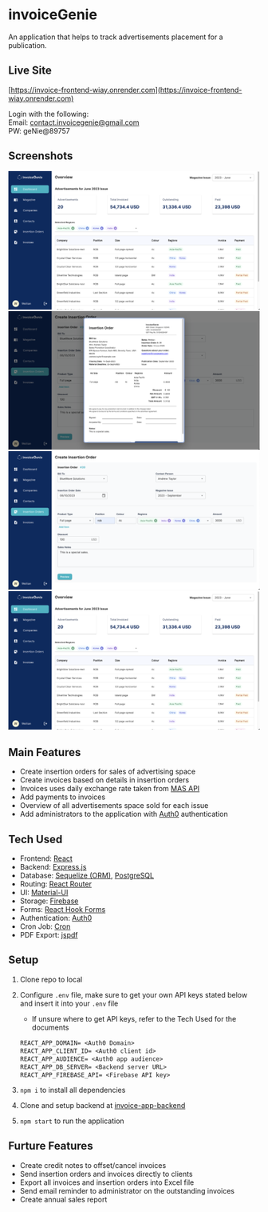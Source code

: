 # invoiceGenie

An application that helps to track advertisements placement for a publication.

## Live Site

[https://invoice-frontend-wiay.onrender.com](https://invoice-frontend-wiay.onrender.com)

Login with the following:  
Email: contact.invoicegenie@gmail.com  
PW: geNie@89757

## Screenshots

![](src/screenshots/Overview.png)
![](src/screenshots/Insertion-Orders.png)
![](src/screenshots/Create-Insertion-Orders.png)
![](src/screenshots/Overview.png)

## Main Features

- Create insertion orders for sales of advertising space
- Create invoices based on details in insertion orders
- Invoices uses daily exchange rate taken from [MAS API](https://www.mas.gov.sg/statistics/exchange-rates)
- Add payments to invoices
- Overview of all advertisements space sold for each issue
- Add administrators to the application with [Auth0](https://auth0.com/) authentication

## Tech Used

- Frontend: [React](https://react.dev/)
- Backend: [Express.js](https://expressjs.com/)
- Database: [Sequelize (ORM)](https://sequelize.org/), [PostgreSQL](https://www.postgresql.org/)
- Routing: [React Router](https://reactrouter.com/en/main)
- UI: [Material-UI](https://mui.com/)
- Storage: [Firebase](https://firebase.google.com/)
- Forms: [React Hook Forms](https://react-hook-form.com/)
- Authentication: [Auth0](https://auth0.com/)
- Cron Job: [Cron](https://www.npmjs.com/package/cron)
- PDF Export: [jspdf](https://www.npmjs.com/package/jspdf)

## Setup

1. Clone repo to local

2. Configure `.env` file, make sure to get your own API keys stated below and insert it into your `.env` file

   - If unsure where to get API keys, refer to the Tech Used for the documents

   ```
   REACT_APP_DOMAIN= <Auth0 Domain>
   REACT_APP_CLIENT_ID= <Auth0 client id>
   REACT_APP_AUDIENCE= <Auth0 app audience>
   REACT_APP_DB_SERVER= <Backend server URL>
   REACT_APP_FIREBASE_API= <Firebase API key>
   ```

3. `npm i` to install all dependencies

4. Clone and setup backend at [invoice-app-backend](https://github.com/hWeitian/invoice-app-backend)

5. `npm start` to run the application

## Furture Features

- Create credit notes to offset/cancel invoices
- Send insertion orders and invoices directly to clients
- Export all invoices and insertion orders into Excel file
- Send email reminder to administrator on the outstanding invoices
- Create annual sales report
